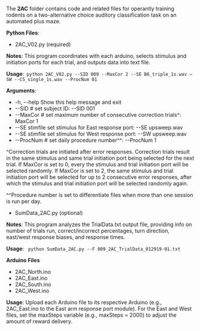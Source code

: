 The **2AC** folder contains code and related files for operantly training rodents on a two-alternative choice auditory classification task on an automated plus maze. 

**Python Files**:   

- 2AC_V02.py (required)  

**Notes**: This program coordinates with each arduino, selects stimulus and initiation ports for each trial, and outputs data into text file.  

**Usage**:``` python 2AC_V02.py --SID 009 --MaxCor 2 --SE B6_triple_1s.wav –SW --C5_single_1s.wav --ProcNum 01```  

**Arguments**:
  - -h, --help 			Show this help message and exit
  - --SID #			    set subject ID: --SID 001
  - --MaxCor #			set maximum number of consecutive correction trials^: MaxCor 1
  - --SE stimfile		set stimulus for East response port: --SE upsweep.wav
  - --SE stimfile		set stimulus for West response port: --SW upsweep.wav
  - --ProcNum #			set daily procedure number^^: --ProcNum 1

^Correction trials are initiated after error responses. Correction trials result in the same stimulus and same trial initiation port being selected for the next trial. If MaxCor is set to 0, every the stimulus and trial initiation port will be selected randomly.  If MaxCor is set to 2, the same stimulus and trial initiation port will be selected for up to 2 consecutive error responses, after which the stimulus and trial initiation port will be selected randomly again.  

^^Procedure number is set to differentiate files when more than one session is run per day.

- SumData_2AC.py (optional)  

**Notes**: This program analyzes the TrialData.txt output file, providing info on number of trials run, correct/incorrect percentages, turn direction, east/west response biases, and response times.  

**Usage**: ``` python SumData_2AC.py --F 009_2AC_TrialData_012919-01.txt```  

**Arduino Files**
- 2AC_North.ino
- 2AC_East.ino
- 2AC_South.ino
- 2AC_West.ino

**Usage**: Upload each Arduino file to its respective Arduino (e.g., 2AC_East.ino to the East arm response port module).  For the East and West files, set the maxSteps variable (e.g., maxSteps = 2000) to adjust the amount of reward delivery.

